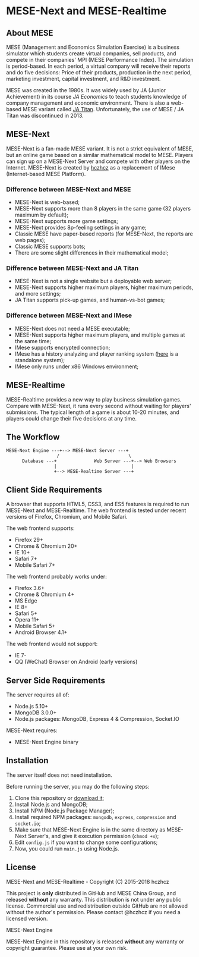 MESE-Next and MESE-Realtime
===

About MESE
---

MESE (Management and Economics Simulation Exercise) is a business simulator which students create virtual companies, sell products, and compete in their companies' MPI (MESE Performance Index). The simulation is period-based. In each period, a virtual company will receive their reports and do five decisions: Price of their products, production in the next period, marketing investment, capital investment, and R&D investment.

MESE was created in the 1980s. It was widely used by JA (Junior Achievement) in its course *JA Economics* to teach students knowledge of company management and economic environment. There is also a web-based MESE variant called [JA Titan](http://titan.ja.org/). Unfortunately, the use of MESE / JA Titan was discontinued in 2013.

MESE-Next
---

MESE-Next is a fan-made MESE variant. It is not a strict equivalent of MESE, but an online game based on a similar mathematical model to MESE. Players can sign up on a MESE-Next Server and compete with other players on the Internet. MESE-Next is created by [hczhcz](https://github.com/hczhcz) as a replacement of IMese (Internet-based MESE Platform).

### Difference between MESE-Next and MESE

* MESE-Next is web-based;
* MESE-Next supports more than 8 players in the same game (32 players maximum by default);
* MESE-Next supports more game settings;
* MESE-Next provides 8p-feeling settings in any game;
* Classic MESE have paper-based reports (for MESE-Next, the reports are web pages);
* Classic MESE supports bots;
* There are some slight differences in their mathematical model;

### Difference between MESE-Next and JA Titan

* MESE-Next is not a single website but a deployable web server;
* MESE-Next supports higher maximum players, higher maximum periods, and more settings;
* JA Titan supports pick-up games, and human-vs-bot games;

### Difference between MESE-Next and IMese

* MESE-Next does not need a MESE executable;
* MESE-Next supports higher maximum players, and multiple games at the same time;
* IMese supports encrypted connection;
* IMese has a history analyzing and player ranking system ([here](https://github.com/hczhcz/mese-player-ranking) is a standalone system);
* IMese only runs under x86 Windows environment;

MESE-Realtime
---

MESE-Realtime provides a new way to play business simulation games. Compare with MESE-Next, it runs every second without waiting for players' submissions. The typical length of a game is about 10-20 minutes, and players could change their five decisions at any time.

The Workflow
---

    MESE-Next Engine ---+--> MESE-Next Server ---+
                       /                          \
          Database ---+              Web Server ---+--> Web Browsers
                      |                            |
                      +--> MESE-Realtime Server ---+

Client Side Requirements
---

A browser that supports HTML5, CSS3, and ES5 features is required to run MESE-Next and MESE-Realtime. The web frontend is tested under recent versions of Firefox, Chromium, and Mobile Safari.

The web frontend supports:

* Firefox 29+
* Chrome & Chromium 20+
* IE 10+
* Safari 7+
* Mobile Safari 7+

The web frontend probably works under:

* Firefox 3.6+
* Chrome & Chromium 4+
* MS Edge
* IE 8+
* Safari 5+
* Opera 11+
* Mobile Safari 5+
* Android Browser 4.1+

The web frontend would not support:

* IE 7-
* QQ (WeChat) Browser on Android (early versions)

Server Side Requirements
---

The server requires all of:

* Node.js 5.10+
* MongoDB 3.0.0+
* Node.js packages: MongoDB, Express 4 & Compression, Socket.IO

MESE-Next requires:

* MESE-Next Engine binary

Installation
---

The server itself does not need installation.

Before running the server, you may do the following steps:

1. Clone this repository or [download it](https://github.com/hczhcz/mese-next/archive/master.zip);
2. Install Node.js and MongoDB;
3. Install NPM (Node.js Package Manager);
4. Install required NPM packages: `mongodb`, `express`, `compression` and `socket.io`;
5. Make sure that MESE-Next Engine is in the same directory as MESE-Next Server's, and give it execution permission (`chmod +x`);
6. Edit `config.js` if you want to change some configurations;
7. Now, you could run `main.js` using Node.js.

License
---

MESE-Next and MESE-Realtime - Copyright (C) 2015-2018 hczhcz

This project is **only** distributed in GitHub and MESE China Group, and released **without** any warranty. This distribution is not under any public license. Commercial use and redistribution outside GitHub are not allowed without the author's permission. Please contact @hczhcz if you need a licensed version.

MESE-Next Engine

MESE-Next Engine in this repository is released **without** any warranty or copyright guarantee. Please use at your own risk.
